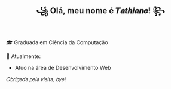<h2 align="center"> ꧁ Olá, meu nome é 𝑻𝒂𝒕𝒉𝒊𝒂𝒏𝒆! ꧂ </h2>

<br/>

🎓 Graduada em Ciência da Computação

📅 Atualmente:
  - Atuo na área de Desenvolvimento Web

𝑂𝑏𝑟𝑖𝑔𝑎𝑑𝑎 𝑝𝑒𝑙𝑎 𝑣𝑖𝑠𝑖𝑡𝑎, 𝑏𝑦𝑒!

<!--
**Trsouza/Trsouza** is a ✨ _special_ ✨ repository because its `README.md` (this file) appears on your GitHub profile.

Here are some ideas to get you started:

- 🔭 I’m currently working on ...
- 🌱 I’m currently learning ...
- 👯 I’m looking to collaborate on ...
- 🤔 I’m looking for help with ...
- 💬 Ask me about ...
- 📫 How to reach me: ...
- 😄 Pronouns: ...
- ⚡ Fun fact: ...
-->

